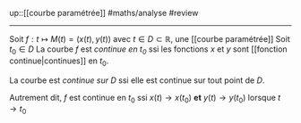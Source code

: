up::[[courbe paramétrée]]
#maths/analyse #review

---
Soit $f: t\mapsto M(t)=(x(t),y(t))$ avec $t\in D\subset \mathbb{R}$, une [[courbe paramétrée]]
Soit $t_{0}\in D$
La courbe $f$ est _continue en $t_0$_ ssi les fonctions $x$ et $y$ sont [[fonction continue|continues]] en $t_0$.

La courbe est _continue sur $D$_ ssi elle est continue sur tout point de $D$.


Autrement dit, $f$ est continue en $t_0$ ssi $x(t)\rightarrow x(t_0)$ **et** $y(t)\rightarrow y(t_{0})$ lorsque $t\rightarrow t_0$



